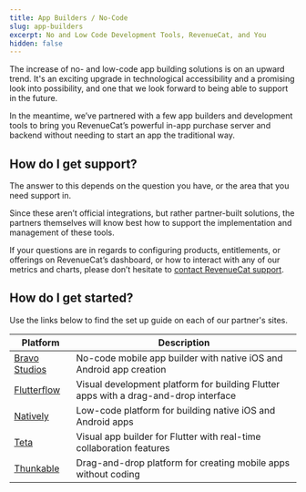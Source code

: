 ```yaml
---
title: App Builders / No-Code
slug: app-builders
excerpt: No and Low Code Development Tools, RevenueCat, and You
hidden: false
---
```


The increase of no- and low-code app building solutions is on an upward trend. It's an exciting upgrade in technological accessibility and a promising look into possibility, and one that we look forward to being able to support in the future.

In the meantime, we’ve partnered with a few app builders and development tools to bring you RevenueCat’s powerful in-app purchase server and backend without needing to start an app the traditional way.

## How do I get support?

The answer to this depends on the question you have, or the area that you need support in.

Since these aren’t official integrations, but rather partner-built solutions, the partners themselves will know best how to support the implementation and management of these tools.

If your questions are in regards to configuring products, entitlements, or offerings on RevenueCat’s dashboard, or how to interact with any of our metrics and charts, please don’t hesitate to [contact RevenueCat support](https://app.revenuecat.com/settings/support).

## How do I get started?

Use the links below to find the set up guide on each of our partner's sites.

| Platform                                                                                                           | Description                                                                          |
| ------------------------------------------------------------------------------------------------------------------ | ------------------------------------------------------------------------------------ |
| [Bravo Studios](https://docs.bravostudio.app/integrations/in-app-purchases-and-subscriptions-revenuecat)           | No-code mobile app builder with native iOS and Android app creation                  |
| [Flutterflow](https://docs.flutterflow.io/settings-and-integrations/in-app-purchases-and-subscriptions/revenuecat) | Visual development platform for building Flutter apps with a drag-and-drop interface |
| [Natively](https://docs.buildnatively.com/guides/setup-revenuecat-app)                                             | Low-code platform for building native iOS and Android apps                           |
| [Teta](https://docs.teta.so/teta-docs/teta-introduction/dashboard/settings/integrations/revenuecat)                | Visual app builder for Flutter with real-time collaboration features                 |
| [Thunkable](https://docs.thunkable.com/blocks/app-features/in-app-purchase-blocks-with-revenuecat)                 | Drag-and-drop platform for creating mobile apps without coding                       |
